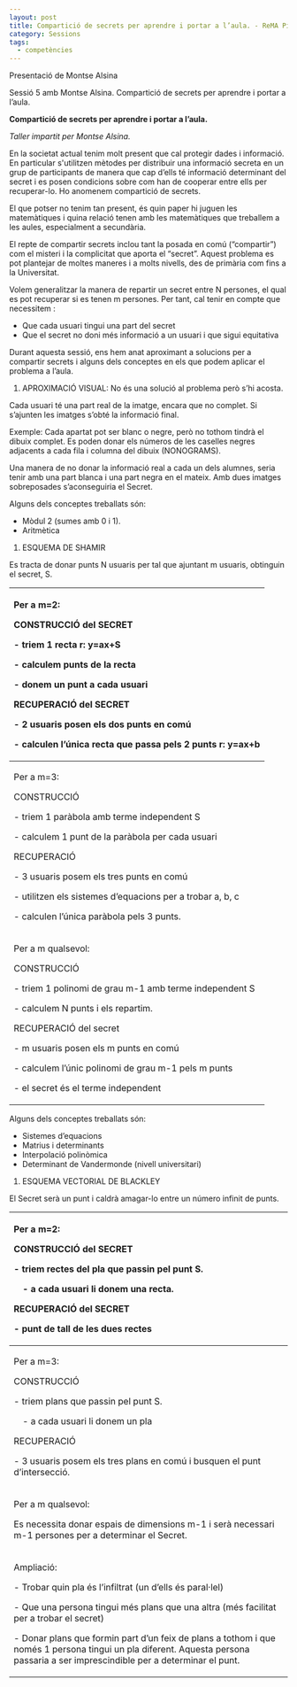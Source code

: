 ```yaml
---
layout: post
title: Compartició de secrets per aprendre i portar a l’aula. - ReMA Pirineu
category: Sessions
tags:
  - competències
---
```

Presentació de Montse Alsina


Sessió 5 amb Montse Alsina. Compartició de secrets per aprendre i portar a l’aula.

**Compartició de secrets per aprendre i portar a l’aula.** 

*Taller impartit per Montse Alsina.*

En la societat actual tenim molt present que cal protegir dades i informació. En particular s'utilitzen mètodes per distribuir una informació secreta en un grup de participants de manera que cap d’ells té informació determinant del secret i es posen condicions sobre com han de cooperar entre ells per recuperar-lo. Ho anomenem compartició de secrets.

El que potser no tenim tan present, és quin paper hi juguen les matemàtiques i quina relació tenen amb les matemàtiques que treballem a les aules, especialment a secundària.

El repte de compartir secrets inclou tant la posada en comú (“compartir”) com el misteri i la complicitat que aporta el “secret”. Aquest problema es pot plantejar de moltes maneres i a molts nivells, des de primària com fins a la Universitat.

Volem generalitzar la manera de repartir un secret entre N persones, el qual es pot recuperar si es tenen m persones. Per tant, cal tenir en compte que necessitem :

- Que cada usuari tingui una part del secret
- Que el secret no doni més informació a un usuari i que sigui equitativa

Durant aquesta sessió, ens hem anat aproximant a solucions per a compartir secrets i alguns dels conceptes en els que podem aplicar el problema a l’aula.

1) APROXIMACIÓ VISUAL: No és una solució al problema però s’hi acosta.

Cada usuari té una part real de la imatge, encara que no complet. Si s’ajunten les imatges s’obté la informació final.

Exemple: Cada apartat pot ser blanc o negre, però no tothom tindrà el dibuix complet. Es poden donar els números de les caselles negres adjacents a cada fila i columna del dibuix (NONOGRAMS).



Una manera de no donar la informació real a cada un dels alumnes, seria tenir amb una part blanca i una part negra en el mateix. Amb dues imatges sobreposades s’aconseguiria el Secret.

Alguns dels conceptes treballats són:

- Mòdul 2 (sumes amb 0 i 1).
- Aritmètica

1) ESQUEMA DE SHAMIR

Es tracta de donar punts N usuaris per tal que ajuntant m usuaris, obtinguin el secret, S.


|<p>Per a m=2:</p><p>CONSTRUCCIÓ del SECRET</p><p>- triem 1 recta r: y=ax+S</p><p>- calculem punts de la recta</p><p>- donem un punt a cada usuari</p><p></p><p>RECUPERACIÓ del SECRET</p><p>- 2 usuaris posen els dos punts en comú</p><p>- calculen l’única recta que passa pels 2 punts r: y=ax+b</p>|
| :- |
|<p>Per a m=3:</p><p>CONSTRUCCIÓ</p><p>- triem 1 paràbola amb terme independent S</p><p>- calculem 1 punt de la paràbola per cada usuari</p><p>RECUPERACIÓ</p><p>- 3 usuaris posem els tres punts en comú</p><p>- utilitzen els sistemes d’equacions per a trobar a, b, c</p><p>- calculen l’única paràbola pels 3 punts.</p>|
|<p>Per a m qualsevol:</p><p>CONSTRUCCIÓ </p><p>- triem 1 polinomi de grau m-1 amb terme independent S</p><p>- calculem N punts i els repartim.</p><p>RECUPERACIÓ del secret</p><p>- m usuaris posen els m punts en comú</p><p>- calculem l’únic polinomi de grau m-1 pels m punts</p><p>- el secret és el terme independent</p><p></p>|

Alguns dels conceptes treballats són:

- Sistemes d’equacions
- Matrius i determinants
- Interpolació polinòmica
- Determinant de Vandermonde (nivell universitari)







1) ESQUEMA VECTORIAL DE BLACKLEY

El Secret serà un punt i caldrà amagar-lo entre un número infinit de punts.


|<p>Per a m=2:</p><p>CONSTRUCCIÓ del SECRET</p><p>- triem rectes del pla que passin pel punt S.</p><p>&emsp;- a cada usuari li donem una recta.</p><p></p><p>RECUPERACIÓ del SECRET</p><p>- punt de tall de les dues rectes</p>|
| :- |
|<p>Per a m=3:</p><p>CONSTRUCCIÓ</p><p>- triem plans que passin pel punt S.</p><p>&emsp;- a cada usuari li donem un pla	</p><p>RECUPERACIÓ</p><p>- 3 usuaris posem els tres plans en comú i busquen el punt d’intersecció.</p>|
|<p>Per a m qualsevol:</p><p>Es necessita donar espais de dimensions m-1 i serà necessari m-1 persones per a determinar el Secret.</p><p></p>|
|<p>Ampliació:</p><p>- Trobar quin pla és l’infiltrat (un d’ells és paral·lel)</p><p>- Que una persona tingui més plans que una altra (més facilitat per a trobar el secret)</p><p>- Donar plans que formin part d’un feix de plans a tothom i que només 1 persona tingui un pla diferent. Aquesta persona passaria a ser imprescindible per a determinar el punt.</p>|





